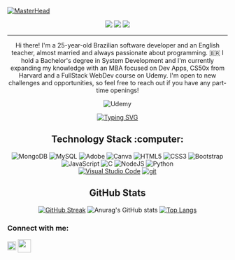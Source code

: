 [![MasterHead](https://iili.io/JNQJ7Ub.png)](https://github.com/GomesBetaX)

<div align="center">

  <a href="">![](https://komarev.com/ghpvc/?username=gomesbetax&color=blueviolet)</a>
  <img src="https://badges.pufler.dev/repos/gomesbetax"/>
  <img src="https://badges.pufler.dev/commits/monthly/gomesbetax"/>

  <hr>
  <p>
Hi there!  I'm a 25-year-old Brazilian software developer and an English teacher, almost married and always passionate about programming. 🇧🇷
I hold a Bachelor's degree in System Development and I'm currently expanding my knowledge with an MBA focused on Dev Apps, CS50x from Harvard and a FullStack WebDev course on Udemy.
I'm open to new challenges and opportunities, so feel free to reach out if you have any part-time openings!</p>

![Udemy](https://img.shields.io/badge/Udemy-A435F0?style=for-the-badge&logo=Udemy&logoColor=white)

[![Typing SVG](https://readme-typing-svg.demolab.com?font=Fira+Code&pause=1000&color=9290C3&random=false&width=435&lines=In+progress+FullStack+WebDev)](https://git.io/typing-svg)

  <h2  align="center">Technology Stack :computer:</h2>

  ![MongoDB](https://img.shields.io/badge/MongoDB-%234ea94b.svg?style=for-the-badge&logo=mongodb&logoColor=white)
  ![MySQL](https://img.shields.io/badge/mysql-4479A1.svg?style=for-the-badge&logo=mysql&logoColor=white)
  ![Adobe](https://img.shields.io/badge/adobe-%23FF0000.svg?style=for-the-badge&logo=adobe&logoColor=white)
  ![Canva](https://img.shields.io/badge/Canva-%2300C4CC.svg?style=for-the-badge&logo=Canva&logoColor=white)
  ![HTML5](https://img.shields.io/badge/html5-%23E34F26.svg?style=for-the-badge&logo=html5&logoColor=white)
  ![CSS3](https://img.shields.io/badge/css3-%231572B6.svg?style=for-the-badge&logo=css3&logoColor=white)
  ![Bootstrap](https://img.shields.io/badge/bootstrap-%238511FA.svg?style=for-the-badge&logo=bootstrap&logoColor=white)
  ![JavaScript](https://img.shields.io/badge/javascript-%23323330.svg?style=for-the-badge&logo=javascript&logoColor=%23F7DF1E)
  ![C](https://img.shields.io/badge/c-%2300599C.svg?style=for-the-badge&logo=c&logoColor=white)
  ![NodeJS](https://img.shields.io/badge/node.js-6DA55F?style=for-the-badge&logo=node.js&logoColor=white)
  ![Python](https://img.shields.io/badge/python-3670A0?style=for-the-badge&logo=python&logoColor=ffdd54) <br>
  [![Visual Studio Code](https://img.shields.io/badge/--007ACC?logo=visual%20studio%20code&logoColor=ffffff)](https://code.visualstudio.com/)
  [![git](https://img.shields.io/badge/--F05032?logo=git&logoColor=ffffff)](http://git-scm.com/)


  <h2>GitHub Stats </h2>
  
  [![GitHub Streak](https://github-readme-streak-stats.herokuapp.com?user=gomesbetax&theme=radical)](https://git.io/streak-stats)
  ![Anurag's GitHub stats](https://github-readme-stats.vercel.app/api?username=gomesbetax&show_icons=true&theme=radical)
  [![Top Langs](https://github-readme-stats.vercel.app/api/top-langs/?username=gomesbetax&theme=radical)](https://github.com/anuraghazra/github-readme-stats)


  <h3 align="left">Connect with me:</h3>
  <p align="left">
  <a href="https://linkedin.com/in/diego-gomes-368392173" target="blank"><img align="center" src="https://cdn.iconscout.com/icon/premium/png-512-thumb/linkedin-2752135-2284952.png?f=webp&w=256" alt="" height="20" width="20" /></a>
  <a href="https://www.instagram.com/teacher_gomes/" target="blank"><img align="center" src="https://cdn.iconscout.com/icon/free/png-512/free-instagram-216-721958.png?f=webp&w=256" alt="" height="30" width="30" /></a>
  </p>
  
</div>


<!-- <img align="right" alt="Coding" width="400" src="https://iili.io/JNQAXJR.gif"> -->




<!--
**GomesBetaX/GomesBetaX** is a ✨ _special_ ✨ repository because its `README.md` (this file) appears on your GitHub profile.

Here are some ideas to get you started:

- 🔭 I’m currently working on ...
- 🌱 I’m currently learning ...
- 👯 I’m looking to collaborate on ...
- 🤔 I’m looking for help with ...
- 💬 Ask me about ...
- 📫 How to reach me: ...
- 😄 Pronouns: ...
- ⚡ Fun fact: ...
-->
